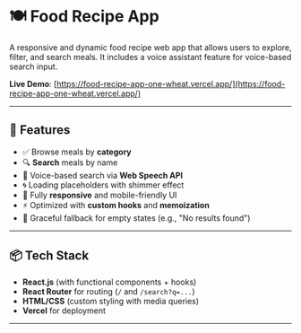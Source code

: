 # 🍽️ Food Recipe App

A responsive and dynamic food recipe web app that allows users to explore, filter, and search meals. It includes a voice assistant feature for voice-based search input.

**Live Demo**: [https://food-recipe-app-one-wheat.vercel.app/](https://food-recipe-app-one-wheat.vercel.app/)

---


## 🚀 Features

- ✅ Browse meals by **category**
- 🔍 **Search** meals by name
- 🎤 Voice-based search via **Web Speech API**
- 🌀 Loading placeholders with shimmer effect
- 📱 Fully **responsive** and mobile-friendly UI
- ⚡ Optimized with **custom hooks** and **memoization**
- 🚫 Graceful fallback for empty states (e.g., "No results found")

---
## 📦 Tech Stack

- **React.js** (with functional components + hooks)
- **React Router** for routing (`/` and `/search?q=...`)
- **HTML/CSS** (custom styling with media queries)
- **Vercel** for deployment

---
